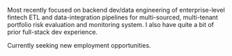 Most recently focused on backend dev/data engineering of enterprise-level fintech ETL and data-integration pipelines for multi-sourced, multi-tenant portfolio risk evaluation and monitoring system. I also have quite a bit of prior full-stack dev experience.

Currently seeking new employment opportunities.
